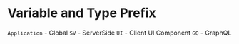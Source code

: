 

# Variable and Type Prefix

`Application` - Global
`SV` - ServerSide
`UI` - Client UI Component
`GQ` - GraphQL

